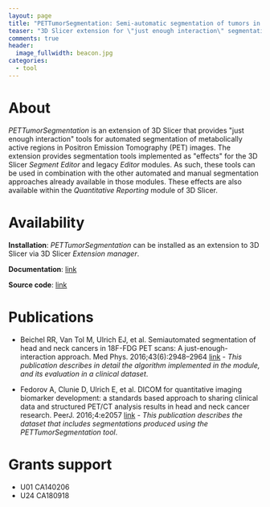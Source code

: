 ```yaml
---
layout: page
title: "PETTumorSegmentation: Semi-automatic segmentation of tumors in PET"
teaser: "3D Slicer extension for \"just enough interaction\" segmentation"
comments: true
header:
  image_fullwidth: beacon.jpg
categories:
  - tool
---
```


# About

_PETTumorSegmentation_ is an extension of 3D Slicer that provides "just enough interaction" tools for automated segmentation of metabolically active regions in Positron Emission Tomography (PET) images. The extension provides segmentation tools implemented as "effects" for the 3D Slicer _Segment Editor_ and legacy _Editor_ modules. As such, these tools can be used in combination with the other automated and manual segmentation approaches already available in those modules. These effects are also available within the _Quantitative Reporting_ module of 3D Slicer.

# Availability

**Installation**: _PETTumorSegmentation_ can be installed as an extension to 3D Slicer via 3D Slicer _Extension manager_.

**Documentation**: [link](https://www.slicer.org/wiki/Documentation/Nightly/Extensions/PETTumorSegmentation)

**Source code**: [link](https://github.com/QIICR/PETTumorSegmentation)

# Publications

* Beichel RR, Van Tol M, Ulrich EJ, et al. Semiautomated segmentation of head and neck cancers in 18F-FDG PET scans: A just-enough-interaction approach. Med Phys. 2016;43(6):2948–2964 [link](http://dx.doi.org/10.1118/1.4948679) - _This publication describes in detail the algorithm implemented in the module, and its evaluation in a clinical dataset_.

* Fedorov A, Clunie D, Ulrich E, et al. DICOM for quantitative imaging biomarker development: a standards based approach to sharing clinical data and structured PET/CT analysis results in head and neck cancer research. PeerJ. 2016;4:e2057 [link](http://dx.doi.org/10.7717/peerj.2057) - _This publication describes the dataset that includes segmentations produced using the PETTumorSegmentation tool_.

# Grants support

* U01 CA140206
* U24 CA180918
